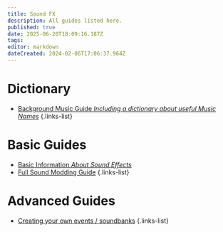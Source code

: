 ```yaml
---
title: Sound FX
description: All guides listed here.
published: true
date: 2025-06-20T18:09:16.187Z
tags: 
editor: markdown
dateCreated: 2024-02-06T17:06:37.964Z
---
```


# Dictionary
- [Background Music Guide *Including a dictionary about useful Music Names*](/specific-guide/sfx/custom-bgm)
{.links-list}

# Basic Guides
- [Basic Information *About Sound Effects*](/specific-guide/sfx/basic-information)
- [Full Sound Modding Guide](/specific-guide/sfx/full-sfx-guide)
{.links-list}

# Advanced Guides
- [Creating your own events / soundbanks](/specific-guide/sfx/custom-soundbank)
{.links-list}




